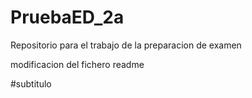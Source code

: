 # PruebaED_2a
Repositorio para el trabajo de la preparacion de examen

modificacion del fichero readme

#subtitulo

